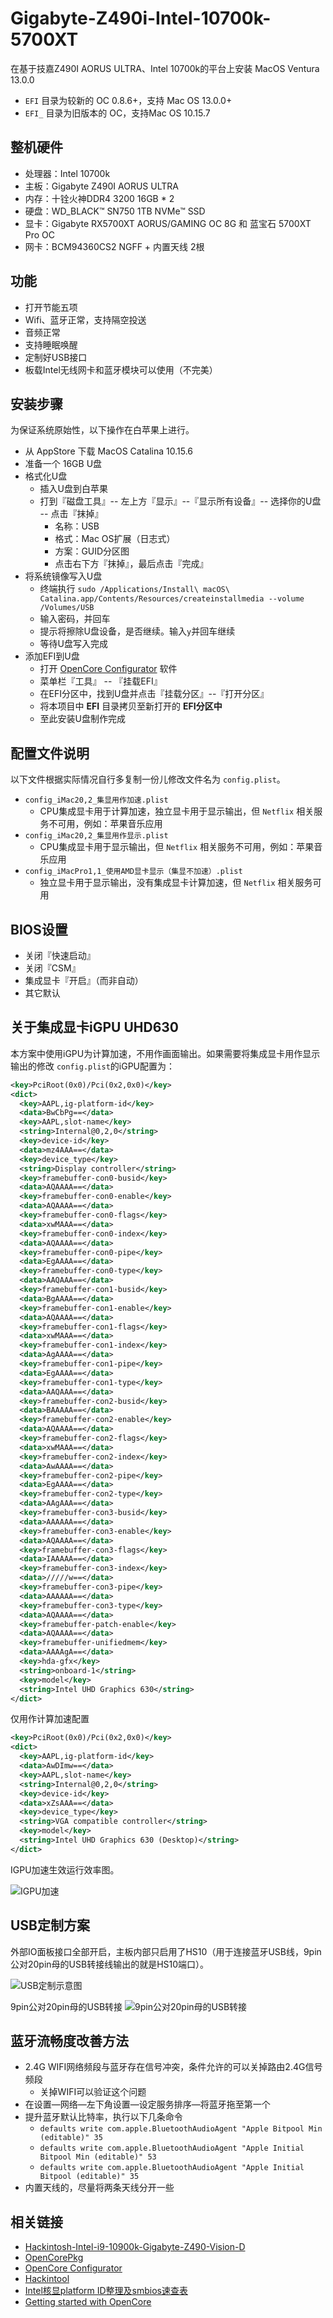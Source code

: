 # Gigabyte-Z490i-Intel-10700k-5700XT

在基于技嘉Z490I AORUS ULTRA、Intel 10700k的平台上安装 MacOS Ventura 13.0.0

- `EFI` 目录为较新的 OC 0.8.6+，支持 Mac OS 13.0.0+
- `EFI_` 目录为旧版本的 OC，支持Mac OS 10.15.7

## 整机硬件

- 处理器：Intel 10700k
- 主板：Gigabyte Z490I AORUS ULTRA
- 内存：十铨火神DDR4 3200 16GB * 2
- 硬盘：WD_BLACK™ SN750 1TB NVMe™ SSD
- 显卡：Gigabyte RX5700XT AORUS/GAMING OC 8G 和 蓝宝石 5700XT Pro OC
- 网卡：BCM94360CS2 NGFF + 内置天线 2根

## 功能

- 打开节能五项
- Wifi、蓝牙正常，支持隔空投送
- 音频正常
- 支持睡眠唤醒
- 定制好USB接口
- 板载Intel无线网卡和蓝牙模块可以使用（不完美）

## 安装步骤

为保证系统原始性，以下操作在白苹果上进行。

- 从 AppStore 下载 MacOS Catalina 10.15.6
- 准备一个 16GB U盘
- 格式化U盘
  - 插入U盘到白苹果
  - 打到『磁盘工具』-- 左上方『显示』--『显示所有设备』-- 选择你的U盘 -- 点击『抹掉』
    - 名称：USB
    - 格式：Mac OS扩展（日志式）
    - 方案：GUID分区图
    - 点击右下方『抹掉』，最后点击『完成』
- 将系统镜像写入U盘
  - 终端执行 `sudo /Applications/Install\ macOS\ Catalina.app/Contents/Resources/createinstallmedia --volume /Volumes/USB`
  - 输入密码，并回车
  - 提示将擦除U盘设备，是否继续。输入`y`并回车继续
  - 等待U盘写入完成
- 添加EFI到U盘
  - 打开 [OpenCore Configurator](https://mackie100projects.altervista.org/) 软件
  - 菜单栏『工具』 -- 『挂载EFI』
  - 在EFI分区中，找到U盘并点击『挂载分区』--『打开分区』
  - 将本项目中 **EFI** 目录拷贝至新打开的 **EFI分区中**
  - 至此安装U盘制作完成

## 配置文件说明

以下文件根据实际情况自行多复制一份儿修改文件名为 `config.plist`。

- `config_iMac20,2_集显用作加速.plist`
  - CPU集成显卡用于计算加速，独立显卡用于显示输出，但 `Netflix` 相关服务不可用，例如：苹果音乐应用
- `config_iMac20,2_集显用作显示.plist`
  - CPU集成显卡用于显示输出，但 `Netflix` 相关服务不可用，例如：苹果音乐应用
- `config_iMacPro1,1_使用AMD显卡显示（集显不加速）.plist`
  - 独立显卡用于显示输出，没有集成显卡计算加速，但 `Netflix` 相关服务可用

## BIOS设置

- 关闭『快速启动』
- 关闭『CSM』
- 集成显卡『开启』（而非自动）
- 其它默认 

## 关于集成显卡iGPU UHD630

本方案中使用iGPU为计算加速，不用作画面输出。如果需要将集成显卡用作显示输出的修改 `config.plist`的iGPU配置为：

```xml
<key>PciRoot(0x0)/Pci(0x2,0x0)</key>
<dict>
  <key>AAPL,ig-platform-id</key>
  <data>BwCbPg==</data>
  <key>AAPL,slot-name</key>
  <string>Internal@0,2,0</string>
  <key>device-id</key>
  <data>mz4AAA==</data>
  <key>device_type</key>
  <string>Display controller</string>
  <key>framebuffer-con0-busid</key>
  <data>AQAAAA==</data>
  <key>framebuffer-con0-enable</key>
  <data>AQAAAA==</data>
  <key>framebuffer-con0-flags</key>
  <data>xwMAAA==</data>
  <key>framebuffer-con0-index</key>
  <data>AQAAAA==</data>
  <key>framebuffer-con0-pipe</key>
  <data>EgAAAA==</data>
  <key>framebuffer-con0-type</key>
  <data>AAQAAA==</data>
  <key>framebuffer-con1-busid</key>
  <data>BgAAAA==</data>
  <key>framebuffer-con1-enable</key>
  <data>AQAAAA==</data>
  <key>framebuffer-con1-flags</key>
  <data>xwMAAA==</data>
  <key>framebuffer-con1-index</key>
  <data>AgAAAA==</data>
  <key>framebuffer-con1-pipe</key>
  <data>EgAAAA==</data>
  <key>framebuffer-con1-type</key>
  <data>AAQAAA==</data>
  <key>framebuffer-con2-busid</key>
  <data>BAAAAA==</data>
  <key>framebuffer-con2-enable</key>
  <data>AQAAAA==</data>
  <key>framebuffer-con2-flags</key>
  <data>xwMAAA==</data>
  <key>framebuffer-con2-index</key>
  <data>AwAAAA==</data>
  <key>framebuffer-con2-pipe</key>
  <data>EgAAAA==</data>
  <key>framebuffer-con2-type</key>
  <data>AAgAAA==</data>
  <key>framebuffer-con3-busid</key>
  <data>AAAAAA==</data>
  <key>framebuffer-con3-enable</key>
  <data>AQAAAA==</data>
  <key>framebuffer-con3-flags</key>
  <data>IAAAAA==</data>
  <key>framebuffer-con3-index</key>
  <data>/////w==</data>
  <key>framebuffer-con3-pipe</key>
  <data>AAAAAA==</data>
  <key>framebuffer-con3-type</key>
  <data>AQAAAA==</data>
  <key>framebuffer-patch-enable</key>
  <data>AQAAAA==</data>
  <key>framebuffer-unifiedmem</key>
  <data>AAAAgA==</data>
  <key>hda-gfx</key>
  <string>onboard-1</string>
  <key>model</key>
  <string>Intel UHD Graphics 630</string>
</dict>
```

仅用作计算加速配置

```xml
<key>PciRoot(0x0)/Pci(0x2,0x0)</key>
<dict>
  <key>AAPL,ig-platform-id</key>
  <data>AwDImw==</data>
  <key>AAPL,slot-name</key>
  <string>Internal@0,2,0</string>
  <key>device-id</key>
  <data>xZsAAA==</data>
  <key>device_type</key>
  <string>VGA compatible controller</string>
  <key>model</key>
  <string>Intel UHD Graphics 630 (Desktop)</string>
</dict>
```

IGPU加速生效运行效率图。

![IGPU加速](./docs/IGPU_accelerate.png)

## USB定制方案

外部IO面板接口全部开启，主板内部只启用了HS10（用于连接蓝牙USB线，9pin公对20pin母的USB转接线输出的就是HS10端口）。

![USB定制示意图](./docs/Z490I.png)

9pin公对20pin母的USB转接
![9pin公对20pin母的USB转接](./docs/USB.png)

## 蓝牙流畅度改善方法

- 2.4G WIFI网络频段与蓝牙存在信号冲突，条件允许的可以关掉路由2.4G信号频段
  - 关掉WIFI可以验证这个问题
- 在设置—网络—左下角设置—设定服务排序—将蓝牙拖至第一个
- 提升蓝牙默认比特率，执行以下几条命令
  - `defaults write com.apple.BluetoothAudioAgent "Apple Bitpool Min (editable)" 35`
  - `defaults write com.apple.BluetoothAudioAgent "Apple Initial Bitpool Min (editable)" 53`
  - `defaults write com.apple.BluetoothAudioAgent "Apple Initial Bitpool (editable)" 35`
- 内置天线的，尽量将两条天线分开一些

## 相关链接

- [Hackintosh-Intel-i9-10900k-Gigabyte-Z490-Vision-D](https://github.com/SchmockLord/Hackintosh-Intel-i9-10900k-Gigabyte-Z490-Vision-D)
- [OpenCorePkg](https://github.com/acidanthera/OpenCorePkg)
- [OpenCore Configurator](https://mackie100projects.altervista.org/)
- [Hackintool](https://github.com/headkaze/Hackintool)
- [Intel核显platform ID整理及smbios速查表](https://blog.daliansky.net/Intel-core-display-platformID-finishing.html)
- [Getting started with OpenCore](https://dortania.github.io/OpenCore-Install-Guide/prerequisites.html)
